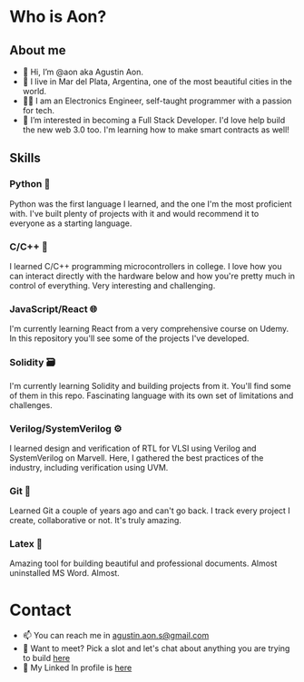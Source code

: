 # Who is Aon?

## About me
- 👋 Hi, I’m @aon aka Agustin Aon.
- 🌊 I live in Mar del Plata, Argentina, one of the most beautiful cities in the world.
- ✍🏾 I am an Electronics Engineer, self-taught programmer with a passion for tech.
- 👀 I’m interested in becoming a Full Stack Developer. I'd love help build the new web 3.0 too. I'm learning how to make smart contracts as well!

## Skills
### Python 🐍
Python was the first language I learned, and the one I'm the most proficient with. I've built plenty of projects with it and would recommend it to everyone as a starting language.

### C/C++ 🔌
I learned C/C++ programming microcontrollers in college. I love how you can interact directly with the hardware below and how you're pretty much in control of everything. Very interesting and challenging.

### JavaScript/React 🌐
I'm currently learning React from a very comprehensive course on Udemy. In this repository you'll see some of the projects I've developed.

### Solidity 🗃
I'm currently learning Solidity and building projects from it. You'll find some of them in this repo. Fascinating language with its own set of limitations and challenges.

### Verilog/SystemVerilog ⚙️
I learned design and verification of RTL for VLSI using Verilog and SystemVerilog on Marvell. Here, I gathered the best practices of the industry, including verification using UVM.

### Git 🚩
Learned Git a couple of years ago and can't go back. I track every project I create, collaborative or not. It's truly amazing.

### Latex 📜
Amazing tool for building beautiful and professional documents. Almost uninstalled MS Word. Almost.

# Contact
- 📫 You can reach me in agustin.aon.s@gmail.com
- 📆 Want to meet? Pick a slot and let's chat about anything you are trying to build [here](https://calendly.com/agustin-aon/30min)
- 🔗 My Linked In profile is [here](https://www.linkedin.com/in/agustin-aon-8b444b88/)
